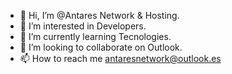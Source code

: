 - 👋 Hi, I’m @Antares Network & Hosting.
- 👀 I’m interested in Developers.
- 🌱 I’m currently learning Tecnologies.
- 💞️ I’m looking to collaborate on Outlook.
- 📫 How to reach me antaresnetwork@outlook.es

<!---
AntaresHosting/AntaresHosting is a ✨ special ✨ repository because its `README.md` (this file) appears on your GitHub profile.
You can click the Preview link to take a look at your changes.
--->
